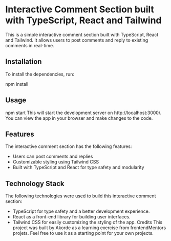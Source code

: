 # Interactive Comment Section built with TypeScript, React and Tailwind
This is a simple interactive comment section built with TypeScript, React and Tailwind. It allows users to post comments and reply to existing comments in real-time.

## Installation
To install the dependencies, run:

npm install
## Usage

npm start
This will start the development server on http://localhost:3000/. You can view the app in your browser and make changes to the code.

## Features
The interactive comment section has the following features:

+ Users can post comments and replies
+ Customizable styling using Tailwind CSS
+ Built with TypeScript and React for type safety and modularity
## Technology Stack
The following technologies were used to build this interactive comment section:

* TypeScript for type safety and a better development experience.
* React as a front-end library for building user interfaces.
* Tailwind CSS for easily customizing the styling of the app.
Credits
This project was built by Akorde as a learning exercise from frontendMentors projets. Feel free to use it as a starting point for your own projects.